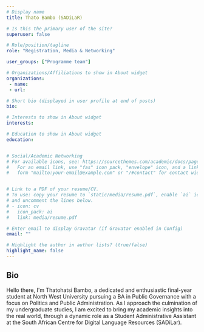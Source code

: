 ```yaml
---
# Display name
title: Thato Bambo (SADiLaR)

# Is this the primary user of the site?
superuser: false

# Role/position/tagline
role: "Registration, Media & Networking"

user_groups: ["Programme team"]

# Organizations/Affiliations to show in About widget
organizations:
 - name: 
 - url:

# Short bio (displayed in user profile at end of posts)
bio: 

# Interests to show in About widget
interests: 

# Education to show in About widget
education:


# Social/Academic Networking
# For available icons, see: https://sourcethemes.com/academic/docs/page-builder/#icons
#   For an email link, use "fas" icon pack, "envelope" icon, and a link in the
#   form "mailto:your-email@example.com" or "/#contact" for contact widget.


# Link to a PDF of your resume/CV.
# To use: copy your resume to `static/media/resume.pdf`, enable `ai` icons in `params.toml`, 
# and uncomment the lines below.
# - icon: cv
#   icon_pack: ai
#   link: media/resume.pdf

# Enter email to display Gravatar (if Gravatar enabled in Config)
email: ""

# Highlight the author in author lists? (true/false)
highlight_name: false
---
```


## Bio

Hello there, I'm Thatohatsi Bambo, a dedicated and enthusiastic final-year student at North West University pursuing a BA in Public Governance with a focus on Politics and Public Administration. As I approach the culmination of my undergraduate studies, I am excited to bring my academic insights into the real world, through a dynamic role as  a Student Administrative Assistant at the South African Centre for Digital Language Resources (SADiLar). 

